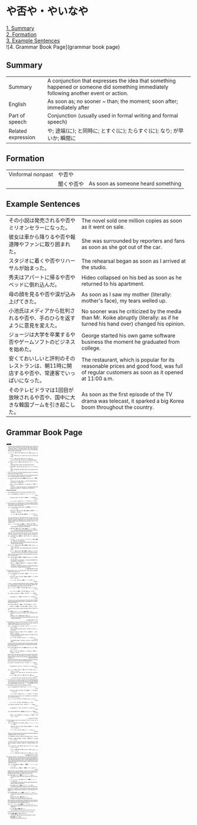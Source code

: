 # や否や・やいなや

[1. Summary](#summary)<br>
[2. Formation](#formation)<br>
[3. Example Sentences](#example-sentences)<br>
![4. Grammar Book Page](grammar book page)<br>


## Summary

<table><tr>   <td>Summary</td>   <td>A conjunction that expresses the idea that something happened or someone did something immediately following another event or action.</td></tr><tr>   <td>English</td>   <td>As soon as; no sooner ~ than; the moment; soon after; immediately after</td></tr><tr>   <td>Part of speech</td>   <td>Conjunction (usually used in formal writing and formal speech)</td></tr><tr>   <td>Related expression</td>   <td>や; 途端(に); と同時に; とすぐ(に); たらすぐ(に); なり; が早いか; 瞬間に</td></tr></table>

## Formation

<table class="table"><tbody><tr class="tr head"><td class="td"><span class="bold">Vinformal nonpast</span></td><td class="td"><span class="concept">や否や</span></td><td class="td"></td></tr><tr class="tr"><td class="td"></td><td class="td"><span>聞く</span><span class="concept">や否や</span></td><td class="td"><span>As soon as someone heard something</span></td></tr></tbody></table>

## Example Sentences

<table><tr>   <td>その小説は発売されるや否やミリオンセラーになった。</td>   <td>The novel sold one million copies as soon as it went on sale.</td></tr><tr>   <td>彼女は車から降りるや否や報道陣やファンに取り囲まれた。</td>   <td>She was surrounded by reporters and fans as soon as she got out of the car.</td></tr><tr>   <td>スタジオに着くや否やリハーサルが始まった。</td>   <td>The rehearsal began as soon as I arrived at the studio.</td></tr><tr>   <td>秀夫はアパートに帰るや否やベッドに倒れ込んだ。</td>   <td>Hideo collapsed on his bed as soon as he returned to his apartment.</td></tr><tr>   <td>母の顔を見るや否や涙が込み上げてきた。</td>   <td>As soon as I saw my mother (literally: mother's face), my tears welled up.</td></tr><tr>   <td>小池氏はメディアから批判されるや否や、手のひらを返すように意見を変えた。</td>   <td>No sooner was he criticized by the media than Mr. Koike abruptly (literally: as if he turned his hand over) changed his opinion.</td></tr><tr>   <td>ジョージは大学を卒業するや否やゲームソフトのビジネスを始めた。</td>   <td>George started his own game software business the moment he graduated from college.</td></tr><tr>   <td>安くておいしいと評判のそのレストランは、朝11時に開店するや否や、常連客でいっぱいになった。</td>   <td>The restaurant, which is popular for its reasonable prices and good food, was full of regular customers as soon as it opened at 11:00 a.m.</td></tr><tr>   <td>そのテレビドラマは1回目が放映されるや否や、国中に大きな韓国ブームを引き起こした。</td>   <td>As soon as the ﬁrst episode of the TV drama was telecast, it sparked a big Korea boom throughout the country.</td></tr></table>

## Grammar Book Page

![](../img/Advancedや否や.png)


